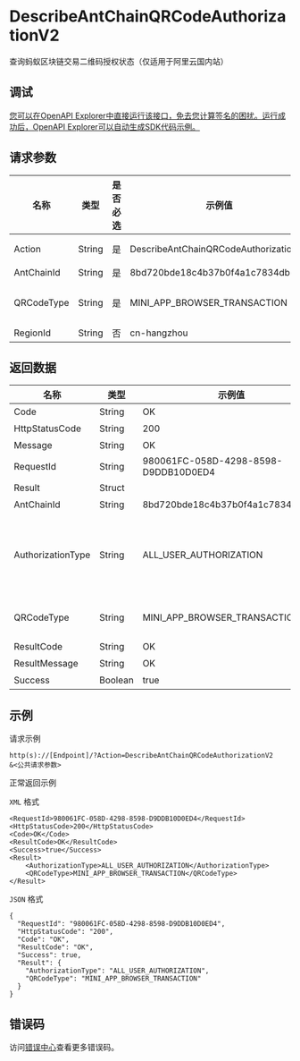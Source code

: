 # DescribeAntChainQRCodeAuthorizationV2

查询蚂蚁区块链交易二维码授权状态（仅适用于阿里云国内站）

## 调试

[您可以在OpenAPI Explorer中直接运行该接口，免去您计算签名的困扰。运行成功后，OpenAPI Explorer可以自动生成SDK代码示例。](https://api.aliyun.com/#product=Baas&api=DescribeAntChainQRCodeAuthorizationV2&type=RPC&version=2018-12-21)

## 请求参数

|名称|类型|是否必选|示例值|描述|
|--|--|----|---|--|
|Action|String|是|DescribeAntChainQRCodeAuthorizationV2|系统规定参数。取值：DescribeAntChainQRCodeAuthorizationV2。 |
|AntChainId|String|是|8bd720bde18c4b37b0f4a1c7834db163|区块链ID |
|QRCodeType|String|是|MINI\_APP\_BROWSER\_TRANSACTION|二维码类型，当前可以选值为 MINI\_APP\_BROWSER\_TRANSACTION 代表支付宝小程序区块链浏览器。 |
|RegionId|String|否|cn-hangzhou|地域ID（RegionId），限制cn-hangzhou |

## 返回数据

|名称|类型|示例值|描述|
|--|--|---|--|
|Code|String|OK|返回码 |
|HttpStatusCode|String|200|请求返回码 |
|Message|String|OK|返回消息 |
|RequestId|String|980061FC-058D-4298-8598-D9DDB10D0ED4|请求ID |
|Result|Struct| |请求结果 |
|AntChainId|String|8bd720bde18c4b37b0f4a1c7834db163|区块链ID |
|AuthorizationType|String|ALL\_USER\_AUTHORIZATION|授权类型， 当前可选值 为 ALL\_USER\_AUTHORIZATION 代表授权所有用户，SPECIFIC\_USER\_AUTHORIZATION 代表授权部分用户，UNAUTHORIZED 代表未授权 |
|QRCodeType|String|MINI\_APP\_BROWSER\_TRANSACTION|二维码类型，当前可以选值为 MINI\_APP\_BROWSER\_TRANSACTION 代表支付宝小程序区块链浏览器。 |
|ResultCode|String|OK|结果码 |
|ResultMessage|String|OK|结果消息 |
|Success|Boolean|true|结果状态 |

## 示例

请求示例

```
http(s)://[Endpoint]/?Action=DescribeAntChainQRCodeAuthorizationV2
&<公共请求参数>
```

正常返回示例

`XML` 格式

```
<RequestId>980061FC-058D-4298-8598-D9DDB10D0ED4</RequestId>
<HttpStatusCode>200</HttpStatusCode>
<Code>OK</Code>
<ResultCode>OK</ResultCode>
<Success>true</Success>
<Result>
    <AuthorizationType>ALL_USER_AUTHORIZATION</AuthorizationType>
    <QRCodeType>MINI_APP_BROWSER_TRANSACTION</QRCodeType>
</Result>
```

`JSON` 格式

```
{
  "RequestId": "980061FC-058D-4298-8598-D9DDB10D0ED4",
  "HttpStatusCode": "200",
  "Code": "OK",
  "ResultCode": "OK",
  "Success": true,
  "Result": {
    "AuthorizationType": "ALL_USER_AUTHORIZATION",
    "QRCodeType": "MINI_APP_BROWSER_TRANSACTION"
  }
}
```

## 错误码

访问[错误中心](https://error-center.aliyun.com/status/product/Baas)查看更多错误码。

